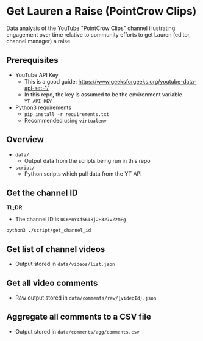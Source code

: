 # Get Lauren a Raise (PointCrow Clips)

Data analysis of the YouTube "PointCrow Clips" channel illustrating
engagement over time relative to community efforts to get Lauren
(editor, channel manager) a raise.

## Prerequisites

- YouTube API Key
  + This is a good guide: https://www.geeksforgeeks.org/youtube-data-api-set-1/
  + In this repo, the key is assumed to be the environment variable `YT_API_KEY`
- Python3 requirements
  + `pip install -r requirements.txt`
  + Recommended using `virtualenv`

## Overview

- `data/`
  + Output data from the scripts being run in this repo
- `script/`
  + Python scripts which pull data from the YT API

## Get the channel ID

**TL;DR**
+ The channel ID is `UC6MnY4d56I8j2H327vZzmFg`

```
python3 ./script/get_channel_id
```

## Get list of channel videos

- Output stored in `data/videos/list.json`

## Get all video comments

- Raw output stored in `data/comments/raw/{videoId}.json`

## Aggregate all comments to a CSV file

- Output stored in `data/comments/agg/comments.csv`
